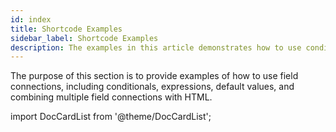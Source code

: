 ```yaml
---
id: index
title: Shortcode Examples
sidebar_label: Shortcode Examples
description: The examples in this article demonstrates how to use conditional field connections for standard WordPress fields, custom WordPress fields and Advanced Custom Fields.
---
```


The purpose of this section is to provide examples of how to use field connections, including conditionals, expressions, default values, and combining multiple field connections with HTML.

import DocCardList from '@theme/DocCardList';

<DocCardList />
